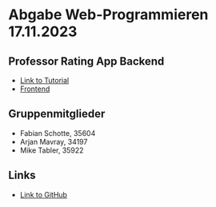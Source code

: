 ﻿# Abgabe Web-Programmieren 17.11.2023
## Professor Rating App Backend
* [Link to Tutorial](https://web-forward.de/2020/06/tutorial-dive-into-vue-node-rest/)
* [Frontend](https://github.com/kirkya99/prof-rating-app)
## Gruppenmitglieder
* Fabian Schotte, 35604
* Arjan Mavray, 34197
* Mike Tabler, 35922
## Links
* [Link to GitHub](https://github.com/kirkya99/prof-rating-app-backend)
